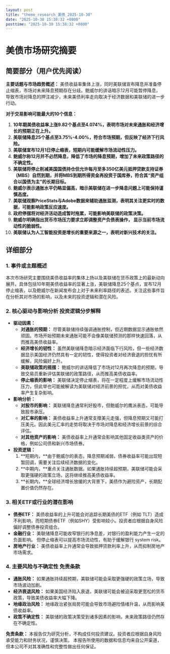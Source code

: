 ```yaml
---
layout: post
title: "theme_research_美债_2025-10-30"
date: "2025-10-30 15:38:32 +0800"
posttime: "2025-10-30 15:38:32 +0800"
---
```


# 美债市场研究摘要

## 简要部分（用户优先阅读）

**主要话题与市场趋势概述：** 美债收益率集体上涨，同时美联储宣布降息并准备停止缩表，市场对未来降息预期存在分歧。鲍威尔的讲话暗示12月可能暂停降息，导致市场对降息的押注减少，未来美债利率走向取决于经济数据和美联储的进一步行动。

**对于交易影响可能最大的10个信息：**

1. **10年期美债收益率上涨9.82个基点至4.074%，表明市场对未来通胀和经济增长的预期正在上升。**
2. **美联储降息25个基点至3.75%-4.00%，符合市场预期，但反映了经济下行风险。**
3. **美联储宣布12月1日停止缩表，短期内可能缓解市场流动性压力。**
4. **鲍威尔称12月并不必然降息，降低了市场的降息预期，增加了未来政策路径的不确定性。**
5. **美联储将停止削减美国国债持仓但允许每月至多350亿美元抵押贷款支持证券（MBS）自然到期，并将MBS到期所得资金再投资于国库券，符合其“资产组合以国债为主”的长期目标。**
6. **鲍威尔表示通胀水平仍略显偏高，暗示美联储在进一步降息问题上可能保持谨慎态度。**
7. **美联储观察PriceStats与Adobe数据来辅助通胀监测，表明其关注更实时的数据，可能影响政策反应速度。**
8. **政府停摆将对经济活动造成暂时拖累，可能影响美联储的政策决策。**
9. **鲍威尔明确指出货币市场压力要求立即调整资产负债表操作， 显示当前市场流动性的脆弱性。**
10. **美联储认为人工智能投资是增长的重要来源之一，表明对新兴技术的关注。**

## 详细部分

### 1. 事件或主题概述

本次市场研究主要围绕美债收益率的集体上扬以及美联储在货币政策上的最新动向展开。具体包括10年期美债收益率的显著上涨，美联储降息25个基点，宣布12月停止缩表，以及鲍威尔在新闻发布会上对于未来利率路径的表述。关注这些事件旨在分析其对市场的影响，以及未来的投资逻辑和潜在风险。

### 2. 核心驱动与影响分析 投资逻辑分步解释

*   **驱动因素：**
    *   **对通胀的预期：** 尽管美联储持续强调通胀控制，但近期数据显示通胀依然顽固。市场开始预期未来通胀可能不会像美联储预测的那样快速回落，从而推高美债收益率。
    *   **经济增长的韧性：** 虽然美联储降息暗示经济面临下行风险，但一些经济数据显示美国经济仍然具有一定的韧性，使得投资者对经济衰退的担忧有所缓解，风险偏好上升。
    *   **美联储政策的摇摆：** 鲍威尔的讲话降低了市场对12月再次降息的预期，导致交易员重新评估美联储的政策路径，从而推高美债收益率。
    *   **停止缩表的影响：** 美联储决定停止缩表，将在一定程度上缓解市场流动性压力，但此举也可能被解读为美联储对经济前景的担忧，从而对美债收益率产生复杂影响。
*   **影响分析：**
    *   **对股市的影响：** 美联储降息通常利好股市，但鲍威尔的鹰派表态，可能导致股市承压。
    *   **对汇率的影响：** 美债收益率上升通常支撑美元走强，但降息预期又可能打压美元。因此美元汇率的走势将取决于市场对降息和经济增长前景的综合评估。
    *   **对其他资产的影响：** 美债收益率上升通常会影响其他固定收益类资产的价格，例如公司债和新兴市场债券。
*   **投资逻辑：**
    1.  **短期内，**由于鲍威尔的表态，降息预期减弱，债券收益率可能出现短暂回调，需要关注后续经济数据的变化。
    2.  **中期内，**重点关注通胀数据。如果通胀持续超预期，美联储可能会采取更强硬的政策立场，这将继续推高美债收益率。
    3.  **长期内，**全球经济增长放缓的大背景下，美债作为避险资产，长期配置价值仍然存在。

### 3. 相关ETF或行业的潜在影响

*   **债券ETF：** 美债收益率的上升可能会对追踪长期美债的ETF（例如 TLT）造成不利影响，而短期债券ETF（例如SHY）受影响较小。投资者应根据自身风险偏好调整债券投资组合。
*   **金融行业：** 美联储降息可能收窄银行的净息差，对银行的盈利能力产生一定的负面影响。 但停止缩表可以提高市场流动性，有助于缓解银行 system risk。
*   **房地产行业：** 美债收益率上升通常会导致抵押贷款利率上升，从而抑制房地产市场需求。

### 4. 主要风险与不确定性 免责条款

*   **通胀风险：** 如果通胀持续超预期，美联储可能会采取更强硬的政策立场，导致市场波动加剧。
*   **经济衰退风险：** 如果美国经济陷入衰退，美联储可能会被迫采取更宽松的货币政策，导致美债收益率大幅下降。
*   **地缘政治风险：** 地缘政治紧张局势可能会导致市场避险情绪升温，从而影响美债收益率。
*   **政策不确定性：** 美联储的政策决策受到诸多因素的影响，未来政策路径仍然存在不确定性。

**免责条款：** 本报告仅为研究分析，不构成任何投资建议。投资者应根据自身风险承受能力和财务状况，谨慎决策。 本报告所使用的数据和信息均来自公开渠道，但本公司不对其准确性和完整性做出任何保证。